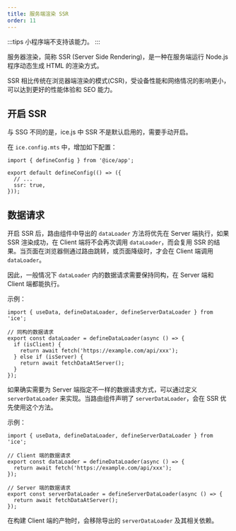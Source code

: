 ```yaml
---
title: 服务端渲染 SSR
order: 11
---
```


:::tips
小程序端不支持该能力。
:::

服务器渲染，简称 SSR (Server Side Rendering)，是一种在服务端运行 Node.js 程序动态生成 HTML 的渲染方式。

SSR 相比传统在浏览器端渲染的模式(CSR)，受设备性能和网络情况的影响更小，可以达到更好的性能体验和 SEO 能力。

## 开启 SSR

与 SSG 不同的是，ice.js 中 SSR 不是默认启用的，需要手动开启。

在 `ice.config.mts` 中，增加如下配置：

```tsx title="ice.config.mts"
import { defineConfig } from '@ice/app';

export default defineConfig(() => ({
  // ...
  ssr: true,
}));
```

## 数据请求

开启 SSR 后，路由组件中导出的 `dataLoader` 方法将优先在 Server 端执行，如果 SSR 渲染成功，在 Client 端将不会再次调用 `dataLoader`，而会复用 SSR 的结果。当页面在浏览器侧通过路由跳转，或页面降级时，才会在 Client 端调用 `dataLoader`。

因此，一般情况下 `dataLoader` 内的数据请求需要保持同构，在 Server 端和 Client 端都能执行。

示例：

```tsx title="src/pages/foo.tsx"
import { useData, defineDataLoader, defineServerDataLoader } from 'ice';

// 同构的数据请求
export const dataLoader = defineDataLoader(async () => {
  if (isClient) {
    return await fetch('https://example.com/api/xxx');
  } else if (isServer) {
    return await fetchDataAtServer();
  }
});
```

如果确实需要为 Server 端指定不一样的数据请求方式，可以通过定义 `serverDataLoader` 来实现。当路由组件声明了 `serverDataLoader`，会在 SSR 优先使用这个方法。

示例：

```tsx title="src/pages/foo.tsx"
import { useData, defineDataLoader, defineServerDataLoader } from 'ice';

// Client 端的数据请求
export const dataLoader = defineDataLoader(async () => {
  return await fetch('https://example.com/api/xxx');
});

// Server 端的数据请求
export const serverDataLoader = defineServerDataLoader(async () => {
  return await fetchDataAtServer();
});
```

在构建 Client 端的产物时，会移除导出的 `serverDataLoader` 及其相关依赖。

